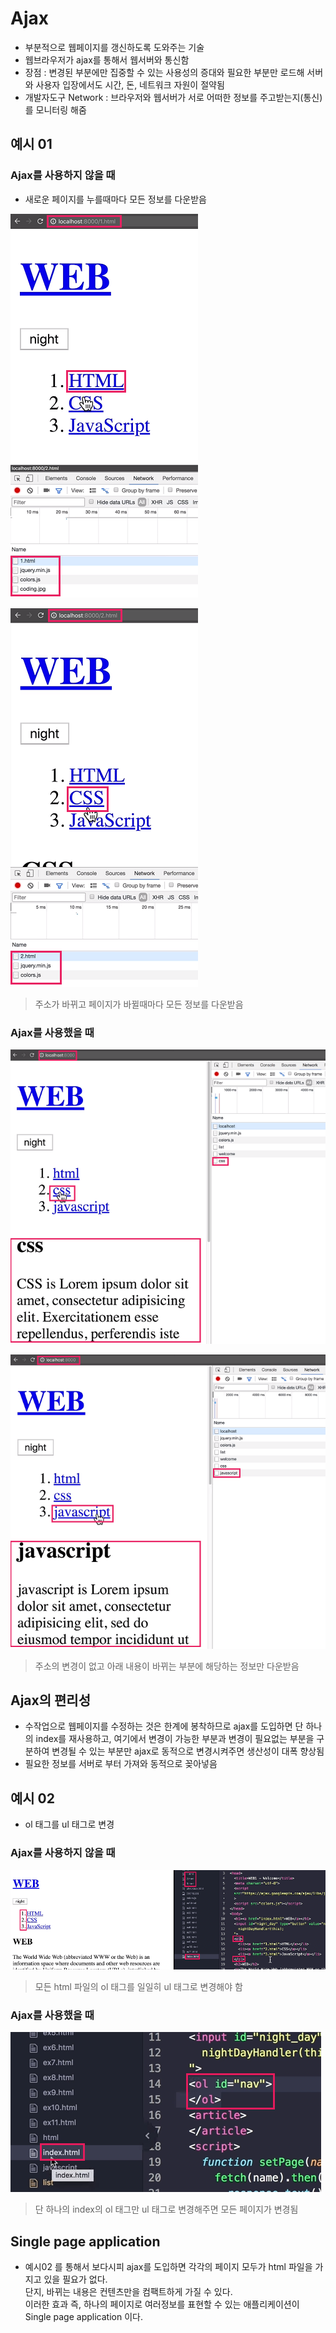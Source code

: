 # Ajax
- 부분적으로 웹페이지를 갱신하도록 도와주는 기술
- 웹브라우저가 ajax를 통해서 웹서버와 통신함
- 장점 : 변경된 부분에만 집중할 수 있는 사용성의 증대와 필요한 부분만 로드해 서버와 사용자 입장에서도 시간, 돈, 네트워크 자원이 절약됨
- 개발자도구 Network : 브라우저와 웹서버가 서로 어떠한 정보를 주고받는지(통신)를 모니터링 해줌

## 예시 01
### Ajax를 사용하지 않을 때
- 새로운 페이지를 누를때마다 모든 정보를 다운받음

![01](img/01.png)

![02](img/02.png)
> 주소가 바뀌고 페이지가 바뀔때마다 모든 정보를 다운받음

### Ajax를 사용했을 때

![03](img/03.png)

![04](img/04.png)
> 주소의 변경이 없고 아래 내용이 바뀌는 부분에 해당하는 정보만 다운받음

## Ajax의 편리성
- 수작업으로 웹페이지를 수정하는 것은 한계에 봉착하므로 ajax를 도입하면 단 하나의 index를 재사용하고, 여기에서 변경이 가능한 부분과 변경이 필요없는 부분을 구분하여 변경될 수 있는 부분만 ajax로 동적으로 변경시켜주면 생산성이 대폭 향상됨
- 필요한 정보를 서버로 부터 가져와 동적으로 꽂아넣음

## 예시 02
- ol 태그를 ul 태그로 변경
### Ajax를 사용하지 않을 때

![05](img/05.png)
> 모든 html 파일의 ol 태그를 일일히 ul 태그로 변경해야 함

### Ajax를 사용했을 때

![06](img/06.png)
> 단 하나의 index의 ol 태그만 ul 태그로 변경해주면 모든 페이지가 변경됨

## Single page application
- 예시02 를 통해서 보다시피 ajax를 도입하면 각각의 페이지 모두가 html 파일을 가지고 있을 필요가 없다.<br />단지, 바뀌는 내용은 컨텐츠만을 컴팩트하게 가질 수 있다.<br />이러한 효과 즉, 하나의 페이지로 여러정보를 표현할 수 있는 애플리케이션이 Single page application 이다.

